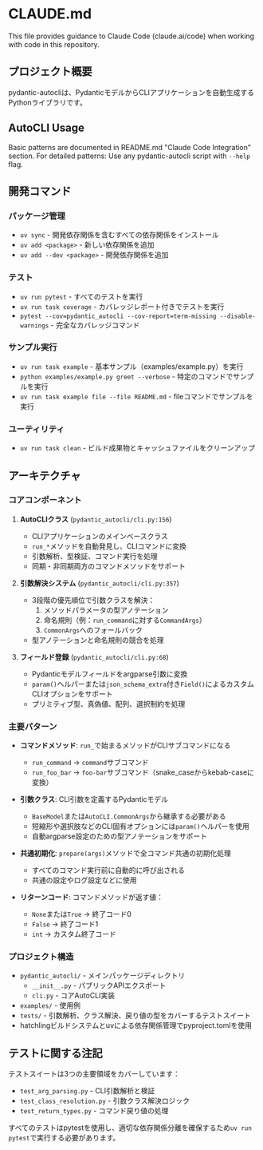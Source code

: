# CLAUDE.md

This file provides guidance to Claude Code (claude.ai/code) when working with code in this repository.

## プロジェクト概要

pydantic-autocliは、PydanticモデルからCLIアプリケーションを自動生成するPythonライブラリです。

## AutoCLI Usage

Basic patterns are documented in README.md "Claude Code Integration" section.
For detailed patterns: Use any pydantic-autocli script with `--help` flag.

## 開発コマンド

### パッケージ管理
- `uv sync` - 開発依存関係を含むすべての依存関係をインストール
- `uv add <package>` - 新しい依存関係を追加
- `uv add --dev <package>` - 開発依存関係を追加

### テスト
- `uv run pytest` - すべてのテストを実行
- `uv run task coverage` - カバレッジレポート付きでテストを実行
- `pytest --cov=pydantic_autocli --cov-report=term-missing --disable-warnings` - 完全なカバレッジコマンド

### サンプル実行
- `uv run task example` - 基本サンプル（examples/example.py）を実行
- `python examples/example.py greet --verbose` - 特定のコマンドでサンプルを実行
- `uv run task example file --file README.md` - fileコマンドでサンプルを実行

### ユーティリティ
- `uv run task clean` - ビルド成果物とキャッシュファイルをクリーンアップ

## アーキテクチャ

### コアコンポーネント

1. **AutoCLIクラス** (`pydantic_autocli/cli.py:156`)
   - CLIアプリケーションのメインベースクラス
   - `run_*`メソッドを自動発見し、CLIコマンドに変換
   - 引数解析、型検証、コマンド実行を処理
   - 同期・非同期両方のコマンドメソッドをサポート

2. **引数解決システム** (`pydantic_autocli/cli.py:357`)
   - 3段階の優先順位で引数クラスを解決：
     1. メソッドパラメータの型アノテーション
     2. 命名規則（例：`run_command`に対する`CommandArgs`）
     3. `CommonArgs`へのフォールバック
   - 型アノテーションと命名規則の競合を処理

3. **フィールド登録** (`pydantic_autocli/cli.py:68`)
   - Pydanticモデルフィールドをargparse引数に変換
   - `param()`ヘルパーまたは`json_schema_extra`付き`Field()`によるカスタムCLIオプションをサポート
   - プリミティブ型、真偽値、配列、選択制約を処理

### 主要パターン

- **コマンドメソッド**: `run_`で始まるメソッドがCLIサブコマンドになる
  - `run_command` → `command`サブコマンド
  - `run_foo_bar` → `foo-bar`サブコマンド（snake_caseからkebab-caseに変換）

- **引数クラス**: CLI引数を定義するPydanticモデル
  - `BaseModel`または`AutoCLI.CommonArgs`から継承する必要がある
  - 短縮形や選択肢などのCLI固有オプションには`param()`ヘルパーを使用
  - 自動argparse設定のための型アノテーションをサポート

- **共通初期化**: `prepare(args)`メソッドで全コマンド共通の初期化処理
  - すべてのコマンド実行前に自動的に呼び出される
  - 共通の設定やログ設定などに使用

- **リターンコード**: コマンドメソッドが返す値：
  - `None`または`True` → 終了コード0
  - `False` → 終了コード1
  - `int` → カスタム終了コード

### プロジェクト構造

- `pydantic_autocli/` - メインパッケージディレクトリ
  - `__init__.py` - パブリックAPIエクスポート
  - `cli.py` - コアAutoCLI実装
- `examples/` - 使用例
- `tests/` - 引数解析、クラス解決、戻り値の型をカバーするテストスイート
- hatchlingビルドシステムとuvによる依存関係管理でpyproject.tomlを使用

## テストに関する注記

テストスイートは3つの主要領域をカバーしています：
- `test_arg_parsing.py` - CLI引数解析と検証
- `test_class_resolution.py` - 引数クラス解決ロジック
- `test_return_types.py` - コマンド戻り値の処理

すべてのテストはpytestを使用し、適切な依存関係分離を確保するため`uv run pytest`で実行する必要があります。